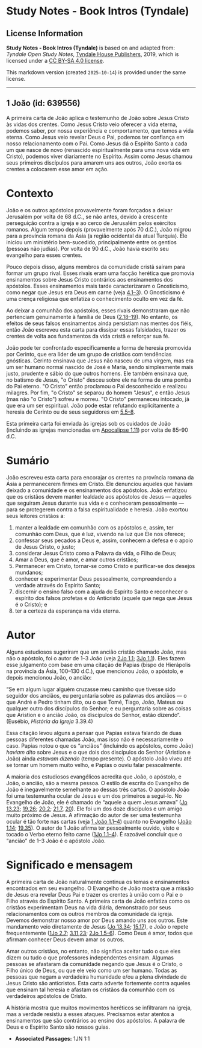 # Study Notes - Book Intros (Tyndale)

## License Information

**Study Notes - Book Intros (Tyndale)** is based on and adapted from: _Tyndale Open Study Notes_, [Tyndale House Publishers](https://tyndaleopenresources.com/), 2019, which is licensed under a [CC BY-SA 4.0 license](https://creativecommons.org/licenses/by-sa/4.0/legalcode.en).

This markdown version (created `2025-10-14`) is provided under the same license.



--------------------------------

## 1 João (id: 639556)

A primeira carta de João aplica o testemunho de João sobre Jesus Cristo às vidas dos crentes. Como Jesus Cristo veio oferecer a vida eterna, podemos saber, por nossa experiência e comportamento, que temos a vida eterna. Como Jesus veio revelar Deus o Pai, podemos ter confiança em nosso relacionamento com o Pai. Como Jesus dá o Espírito Santo a cada um que nasce de novo (renascido espiritualmente para uma nova vida em Cristo), podemos viver diariamente no Espírito. Assim como Jesus chamou seus primeiros discípulos para amarem uns aos outros, João exorta os crentes a colocarem esse amor em ação.

Contexto
========

João e os outros apóstolos provavelmente foram forçados a deixar Jerusalém por volta de 68 d.C., se não antes, devido à crescente perseguição contra a igreja e ao cerco de Jerusalém pelos exércitos romanos. Algum tempo depois (provavelmente após 70 d.C.), João migrou para a província romana da Ásia (a região ocidental da atual Turquia). Ele iniciou um ministério bem\-sucedido, principalmente entre os gentios (pessoas não judias). Por volta de 90 d.C., João havia escrito seu evangelho para esses crentes.

Pouco depois disso, alguns membros da comunidade cristã saíram para formar um grupo rival. Esses rivais eram uma facção herética que promovia ensinamentos sobre Jesus Cristo contrários aos ensinamentos dos apóstolos. Esses ensinamentos mais tarde caracterizaram o Gnosticismo, como negar que Jesus era Deus em carne (veja [4\.1–3](https://ref.ly/1John4:1-1John4:3)). O Gnosticismo é uma crença religiosa que enfatiza o conhecimento oculto em vez da fé.

Ao deixar a comunhão dos apóstolos, esses rivais demonstraram que não pertenciam genuinamente à família de Deus ([2\.18–19](https://ref.ly/1John2:18-1John2:19)). No entanto, os efeitos de seus falsos ensinamentos ainda persistiam nas mentes dos fiéis, então João escreveu esta carta para dissipar essas falsidades, trazer os crentes de volta aos fundamentos da vida cristã e reforçar sua fé.

João pode ter confrontado especificamente a forma de heresia promovida por Cerinto, que era líder de um grupo de cristãos com tendências gnósticas. Cerinto ensinava que Jesus não nasceu de uma virgem, mas era um ser humano normal nascido de José e Maria, sendo simplesmente mais justo, prudente e sábio do que outros homens. Ele também ensinava que, no batismo de Jesus, "o Cristo" desceu sobre ele na forma de uma pomba do Pai eterno. "O Cristo" então proclamou o Pai desconhecido e realizou milagres. Por fim, "o Cristo" se separou do homem "Jesus", e então Jesus (mas não "o Cristo") sofreu e morreu. "O Cristo" permaneceu intocado, já que era um ser espiritual. João pode estar refutando explicitamente a heresia de Cerinto ou de seus seguidores em [5\.5–8](https://ref.ly/1John5:5-1John5:8).

Esta primeira carta foi enviada às igrejas sob os cuidados de João (incluindo as igrejas mencionadas em [Apocalipse 1\.11](https://ref.ly/Rev1:11)) por volta de 85–90 d.C.

Sumário
=======

João escreveu esta carta para encorajar os crentes na província romana da Ásia a permanecerem firmes em Cristo. Ele denunciou aqueles que haviam deixado a comunidade e os ensinamentos dos apóstolos. João enfatizou que os cristãos devem manter lealdade aos apóstolos de Jesus — aqueles que seguiram Jesus durante sua vida e o conheceram pessoalmente — para se protegerem contra a falsa espiritualidade e heresia. João exortou seus leitores cristãos a:

1. manter a lealdade em comunhão com os apóstolos e, assim, ter comunhão com Deus, que é luz, vivendo na luz que Ele nos oferece;
2. confessar seus pecados a Deus e, assim, conhecem a defesa e o apoio de Jesus Cristo, o justo;
3. considerar Jesus Cristo como a Palavra da vida, o Filho de Deus;
4. Amar a Deus, que é amor, e amar outros cristãos;
5. Permanecer em Cristo, tornar\-se como Cristo e purificar\-se dos desejos mundanos;
6. conhecer e experimentar Deus pessoalmente, compreendendo a verdade através do Espírito Santo;
7. discernir o ensino falso com a ajuda do Espírito Santo e reconhecer o espírito dos falsos profetas e do Anticristo (aquele que nega que Jesus é o Cristo); e
8. ter a certeza da esperança na vida eterna.

Autor
=====

Alguns estudiosos sugeriram que um ancião cristão chamado João, mas não o apóstolo, foi o autor de 1–3 João (veja [2Jo 1\.1](https://ref.ly/2John1:1); [3Jo 1\.1](https://ref.ly/3John1:1)). Eles fazem esse julgamento com base em uma citação de Papias (bispo de Hierápolis na província da Ásia, 100–130 d.C.), que mencionou João, o apóstolo, e depois mencionou João, o ancião:

“Se em algum lugar alguém cruzasse meu caminho que tivesse sido seguidor dos anciãos, eu perguntaria sobre as palavras dos anciãos — o que André e Pedro tinham dito, ou o que Tomé, Tiago, João, Mateus ou qualquer outro dos discípulos do Senhor; e eu perguntaria sobre as coisas que Aristion e o ancião João, os discípulos do Senhor, estão dizendo“. (Eusébio, *História da Igreja* 3\.39\.4\)

Essa citação levou alguns a pensar que Papias estava falando de duas pessoas diferentes chamadas João, mas isso não é necessariamente o caso. Papias notou o que os “anciãos” (incluindo os apóstolos, como João) *haviam dito* sobre Jesus e o que dois dos discípulos do Senhor (Aristion e João) ainda *estavam dizendo* (tempo presente). O apóstolo João viveu até se tornar um homem muito velho, e Papias o ouviu falar pessoalmente.

A maioria dos estudiosos evangélicos acredita que João, o apóstolo, e João, o ancião, são a mesma pessoa. O estilo de escrita do Evangelho de João é inegavelmente semelhante ao dessas três cartas. O apóstolo João foi uma testemunha ocular de Jesus e um dos primeiros a segui\-lo. No Evangelho de João, ele é chamado de “aquele a quem Jesus amava” ([Jo 13\.23](https://ref.ly/John13:23); [19\.26](https://ref.ly/John19:26); [20\.2](https://ref.ly/John20:2); [21\.7](https://ref.ly/John21:7), [20](https://ref.ly/John21:20)). Ele foi um dos doze discípulos e um amigo muito próximo de Jesus. A afirmação do autor de ser uma testemunha ocular é tão forte nas cartas (veja [1 João 1\.1–4](https://ref.ly/1John1:1-1John1:4)) quanto no Evangelho ([João 1\.14](https://ref.ly/John1:14); [19\.35](https://ref.ly/John19:35)). O autor de 1 João afirma ter pessoalmente ouvido, visto e tocado o Verbo eterno feito carne ([1Jo 1\.1–4](https://ref.ly/1John1:1-1John1:4)). É razoável concluir que o “ancião” de 1–3 João é o apóstolo João.

Significado e mensagem
======================

A primeira carta de João naturalmente continua os temas e ensinamentos encontrados em seu evangelho. O Evangelho de João mostra que a missão de Jesus era revelar Deus Pai e trazer os crentes à união com o Pai e o Filho através do Espírito Santo. A primeira carta de João enfatiza como os cristãos experimentam Deus na vida diária, demonstrado por seus relacionamentos com os outros membros da comunidade da igreja. Devemos demonstrar nosso amor por Deus amando uns aos outros. Este mandamento veio diretamente de Jesus ([Jo 13\.34](https://ref.ly/John13:34); [15\.17](https://ref.ly/John15:17)), e João o repete frequentemente ([1Jo 2\.7](https://ref.ly/1John2:7); [3\.11](https://ref.ly/1John3:11),[23](https://ref.ly/1John3:23); [2Jo 1\.5–6](https://ref.ly/2John1:5-2John1:6)). Como Deus é amor, todos que afirmam conhecer Deus devem amar os outros.

Amar outros cristãos, no entanto, não significa aceitar tudo o que eles dizem ou tudo o que professores independentes ensinam. Algumas pessoas se afastaram da comunidade negando que Jesus é o Cristo, o Filho único de Deus, ou que ele veio como um ser humano. Todas as pessoas que negam a verdadeira humanidade e/ou a plena divindade de Jesus Cristo são anticristos. Esta carta adverte fortemente contra aqueles que ensinam tal heresia e afastam os cristãos da comunhão com os verdadeiros apóstolos de Cristo.

A história mostra que muitos movimentos heréticos se infiltraram na igreja, mas a verdade resistiu a esses ataques. Precisamos estar atentos a ensinamentos que são contrários ao ensino dos apóstolos. A palavra de Deus e o Espírito Santo são nossos guias.

* **Associated Passages:** 1JN 1:1

